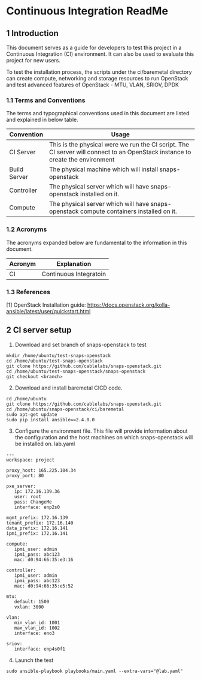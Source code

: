 
# Continuous Integration ReadMe

## 1 Introduction

This document serves as a guide for developers to test this project
in a Continuous Integration (CI) environment.  It can also be used
to evaluate this project for new users.

To test the installation process, the scripts under the ci/baremetal directory
can create compute, networking and storage resources to run OpenStack and test advanced features of OpenStack - MTU, VLAN, SRIOV, DPDK


### 1.1 Terms and Conventions

The terms and typographical conventions used in this document are listed and
explained in below table.

| Convention | Usage |
| ---------- | ----- |
| CI Server | This is the physical were we run the CI script. The CI server will connect to an OpenStack instance to create the environment|
| Build Server | The physical machine which will install snaps-openstack |
| Controller | The physical server which will have snaps-openstack installed on it. |
| Compute    | The physical server which will have snaps-openstack compute containers installed on it.|
### 1.2 Acronyms

The acronyms expanded below are fundamental to the information in this
document.

| Acronym | Explanation |
| ------- | ----------- |
| CI | Continuous Integratoin |

### 1.3 References

[1] OpenStack Installation guide:
https://docs.openstack.org/kolla-ansible/latest/user/quickstart.html

## 2 CI server setup

1. Download and set branch of snaps-openstack to test
```
mkdir /home/ubuntu/test-snaps-openstack
cd /home/ubuntu/test-snaps-openstack
git clone https://github.com/cablelabs/snaps-openstack.git
cd /home/ubuntu/test-snaps-openstack/snaps-openstack
git checkout <branch>
```

2. Download and install baremetal CICD code. 
```
cd /home/ubuntu
git clone https://github.com/cablelabs/snaps-openstack.git
cd /home/ubuntu/snaps-openstack/ci/baremetal
sudo apt-get update
sudo pip install ansible==2.4.0.0
```
3.  Configure the environment file.
This file will provide information about the configuration and the
host machines on which snaps-openstack will be installed on.
lab.yaml
```
---
workspace: project

proxy_host: 165.225.104.34
proxy_port: 80

pxe_server:
   ip: 172.16.139.36
   user: root
   pass: ChangeMe
   interface: enp2s0

mgmt_prefix: 172.16.139
tenant_prefix: 172.16.140
data_prefix: 172.16.141
ipmi_prefix: 172.16.141

compute:
   ipmi_user: admin
   ipmi_pass: abc123
   mac: d0:94:66:35:e3:16

controller:
   ipmi_user: admin
   ipmi_pass: abc123
   mac: d0:94:66:35:e5:52

mtu:
   default: 1500
   vxlan: 3000

vlan:
   min_vlan_id: 1001
   max_vlan_id: 1002
   interface: eno3

sriov:
   interface: enp4s0f1

```
4. Launch the test

```
sudo ansible-playbook playbooks/main.yaml --extra-vars="@lab.yaml"
```
